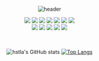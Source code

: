 <!-- ### Hi there 👋 -->
<div align="center">
  
  ![header](https://capsule-render.vercel.app/api?type=waving&color=19A7CE&height=250&section=header&text=Welcome&fontSize=90&animation=fadeIn&fontAlignY=38&fontColor=F6F1F1)
  
<!-- 
 방문자 수
<a href="https://hits.seeyoufarm.com"><img src="https://hits.seeyoufarm.com/api/count/incr/badge.svg?url=https%3A%2F%2Fgithub.com%2Fhstla&count_bg=%2379C83D&title_bg=%23555555&icon=&icon_color=%23E7E7E7&title=hits&edge_flat=false"/></a> -->

  
<img src="https://img.shields.io/badge/JAVA-007396?style=for-the-badge&logo=Java&logoColor=white">
<img src="https://img.shields.io/badge/python-f2ee69?style=for-the-badge&logo=python&logoColor=white">
<img src="https://img.shields.io/badge/JavaScript-F7DF1E?style=for-the-badge&logo=JavaScript&logoColor=white">
<img src="https://img.shields.io/badge/Spring-6DB33F?style=for-the-badge&logo=Spring&logoColor=white">
<img src="https://img.shields.io/badge/Django-20481e?style=for-the-badge&logo=Django&logoColor=white">
<img src="https://img.shields.io/badge/CSS3-1572B6?style=for-the-badge&logo=CSS3&logoColor=white"> 
<img src="https://img.shields.io/badge/HTML5-E34F26?style=for-the-badge&logo=HTML5&logoColor=white"> <br>
<img src="https://img.shields.io/badge/MySQL-4479A1?style=for-the-badge&logo=MySQL&logoColor=white">
<img src="https://img.shields.io/badge/aws-232F3E?style=for-the-badge&logo=Amazon aws&logoColor=white">
<img src="https://img.shields.io/badge/github-181717?style=for-the-badge&logo=github&logoColor=white">
<img src="https://img.shields.io/badge/intellijidea-0A6EFF?style=for-the-badge&logo=intellijidea&logoColor=white">
<img src="https://img.shields.io/badge/VSCode-007ACC?style=for-the-badge&logo=VisualStudioCode&logoColor=white">
 
   <br>
   <br>
   <br>
 
  
  ![hstla's GitHub stats](https://github-readme-stats.vercel.app/api?username=hstla&show_icons=true&theme=vue-dark)
  [![Top Langs](https://github-readme-stats.vercel.app/api/top-langs/?username=893107&layout=compact&theme=vue-dark)](https://github.com/anuraghazra/github-readme-stats)

</div>



<!--
**hstla/hstla** is a ✨ _special_ ✨ repository because its `README.md` (this file) appears on your GitHub profile.

Here are some ideas to get you started:

- 🔭 I’m currently working on ...
- 🌱 I’m currently learning ...
- 👯 I’m looking to collaborate on ...
- 🤔 I’m looking for help with ...
- 💬 Ask me about ...
- 📫 How to reach me: ...
- 😄 Pronouns: ...
- ⚡ Fun fact: ...
-->
